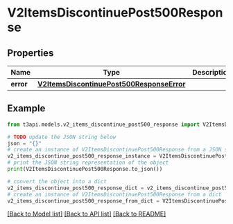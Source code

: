 # V2ItemsDiscontinuePost500Response


## Properties

Name | Type | Description | Notes
------------ | ------------- | ------------- | -------------
**error** | [**V2ItemsDiscontinuePost500ResponseError**](V2ItemsDiscontinuePost500ResponseError.md) |  | [optional] 

## Example

```python
from t3api.models.v2_items_discontinue_post500_response import V2ItemsDiscontinuePost500Response

# TODO update the JSON string below
json = "{}"
# create an instance of V2ItemsDiscontinuePost500Response from a JSON string
v2_items_discontinue_post500_response_instance = V2ItemsDiscontinuePost500Response.from_json(json)
# print the JSON string representation of the object
print(V2ItemsDiscontinuePost500Response.to_json())

# convert the object into a dict
v2_items_discontinue_post500_response_dict = v2_items_discontinue_post500_response_instance.to_dict()
# create an instance of V2ItemsDiscontinuePost500Response from a dict
v2_items_discontinue_post500_response_from_dict = V2ItemsDiscontinuePost500Response.from_dict(v2_items_discontinue_post500_response_dict)
```
[[Back to Model list]](../README.md#documentation-for-models) [[Back to API list]](../README.md#documentation-for-api-endpoints) [[Back to README]](../README.md)


